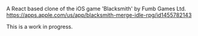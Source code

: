 A React based clone of the iOS game 'Blacksmith' by Fumb Games Ltd. https://apps.apple.com/us/app/blacksmith-merge-idle-rpg/id1455782143

This is a work in progress.
